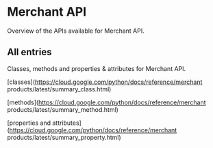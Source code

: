 [
This is a templated file. Adding content to this file may result in it being
reverted. Instead, if you want to place additional content, create an
"overview_content.md" file in `docs/` directory. The Sphinx tool will
pick up on the content and merge the content.
]: #

# Merchant API

Overview of the APIs available for Merchant API.

## All entries

Classes, methods and properties & attributes for
Merchant API.

[classes](https://cloud.google.com/python/docs/reference/merchant products/latest/summary_class.html)

[methods](https://cloud.google.com/python/docs/reference/merchant products/latest/summary_method.html)

[properties and
attributes](https://cloud.google.com/python/docs/reference/merchant products/latest/summary_property.html)
